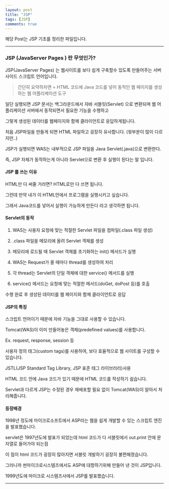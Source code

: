 ```yaml
---
layout: post
title: "JSP"
tags: [JSP]
comments: true
---
```

 
해당 Post는 JSP 기초를 정리한 파일입니다.

---

### JSP (JavaServer Pages ) 란 무엇인가?

JSP(JavaServer Pages) 는 웹사이트를 보다 쉽게 구축할수 있도록 만들어주는 서버사이드 스크립트 언어입니다.

> 간단히 요약하자면 = HTML 코드에 Java 코드를 넣어 동적인 웹 페이지를 생성하는 웹 어플리케이션 도구

일단 실행되면 JSP 문서는 백그라운드에서 자바 서블릿(Servlet) 으로 변환되며 웹 어플리케이션 서버에서 동작되면서 필요한 기능을 수행하고

그렇게 생성된 데이터를 웹페이지와 함께 클라이언트로 응답하게됩니다.

처음 JSP파일을 만들게 되면 HTML 파일하고 굉장히 유사합니다. (윗부분이 많이 다르지만..)

JSP가 실행되면 WAS는 내부적으로 JSP 파일을 Java Servlet(.java)으로 변환한다.

즉, JSP 자체가 동작하는게 아니라 Servlet으로 변환 후 실행이 된다는 말 입니다.

####  JSP 를 쓰는 이유

HTML만 다 써줄 거라면? HTML로만 다 쓰면 됩니다.

그런데 만약 내가 이 HTML안에서 프로그램을 실행시키고 싶습니다.

그래서 Java코드를 넣어서 실행이 가능하게 만든다 라고 생각하면 됩니다.


#### Servlet의 동작

1) WAS는 사용자 요청에 맞는 적절한 Servlet 파일을 컴파일(.class 파일 생성)

2) .class 파일을 메모리에 올려 Servlet 객체를 생성

3) 메모리에 로드될 때 Servlet 객체를 초기화하는 init() 메서드가 실행

4) WAS는 Request가 올 때마다 thread를 생성하여 처리

5) 각 thread는 Servlet의 단일 객체에 대한 service() 메서드를 실행

6) service() 메서드는 요청에 맞는 적절한 메서드(doGet, doPost 등)를 호출

수행 완료 후 생성된 데이터를 웹 페이지와 함께 클라이언트로 응답


#### JSP의 특징

스크립트 언어이기 때문에 자바 기능을 그대로 사용할 수 있습니다.

Tomcat(WAS)이 이미 만들어놓은 객체(predefined values)를 사용합니다.

Ex. request, response, session 등

사용자 정의 태그(custom tags)를 사용하여, 보다 효율적으로 웹 사이트를 구성할 수 있습니다.

JSTL(JSP Standard Tag Library, JSP 표준 태그 라이브러리)사용

HTML 코드 안에 Java 코드가 있기 때문에 HTML 코드를 작성하기 쉽습니다.

Servlet과 다르게 JSP는 수정된 경우 재배포할 필요 없이 Tomcat(WAS)이 알아서 처리해줍니다.

#### 등장배경

1998년 정도에 마이크로소프트에서 ASP라는 웹을 쉽게 개발할 수 있는 스크립트 엔진을 발표했습니다.

servlet은 1997년도에 발표가 되었는데 html 코드가 다 서블릿에서 out.print 안에 문자열로 들어가야 되는점

이 점이 html 코드가 굉장히 많아지면 서블릿 개발하기 굉장히 불편해졌습니다.

그러니까  썬마이크로시스템즈에서도 ASP에 대항하기위해 만들어 낸 것이 JSP입니다.

1999년도에 마이크로 시스템즈사에서 JSP를 발표했습니다.

---

